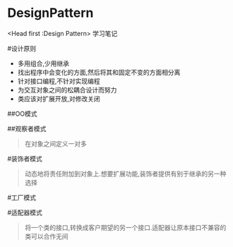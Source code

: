 # DesignPattern
&lt;Head first :Design Pattern> 学习笔记

#设计原则
- 多用组合,少用继承
- 找出程序中会变化的方面,然后将其和固定不变的方面相分离
- 针对接口编程,不针对实现编程
- 为交互对象之间的松耦合设计而努力
- 类应该对扩展开放,对修改关闭


##OO模式




##观察者模式
>在对象之间定义一对多

#装饰者模式
>动态地将责任附加到对象上.想要扩展功能,装饰者提供有别于继承的另一种选择


#工厂模式
>


#适配器模式
>将一个类的接口,转换成客户期望的另一个接口.适配器让原本接口不兼容的类可以合作无间

